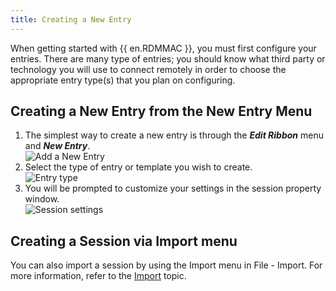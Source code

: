 ```yaml
---
title: Creating a New Entry
---
```

When getting started with {{ en.RDMMAC }}, you must first configure your entries. There are many type of entries; you should know what third party or technology you will use to connect remotely in order to choose the appropriate entry type(s) that you plan on configuring. 

## Creating a New Entry from the New Entry Menu 

1. The simplest way to create a new entry is through the ***Edit Ribbon*** menu and ***New Entry***.  
![Add a New Entry](https://webdevolutions.azureedge.net/docs/en/rdm/mac/clip11000.png) 
1. Select the type of entry or template you wish to create.  
![Entry type](https://webdevolutions.azureedge.net/docs/en/rdm/mac/clip11001.png) 
1. You will be prompted to customize your settings in the session property window.  
![Session settings](https://webdevolutions.azureedge.net/docs/en/rdm/mac/clip10295.png) 

## Creating a Session via Import menu 

You can also import a session by using the Import menu in File - Import. For more information, refer to the [Import](/rdm/mac/commands/file/import/sessions/) topic. 
